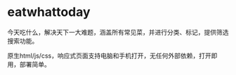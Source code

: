 # eatwhattoday
今天吃什么，解决天下一大难题，涵盖所有常见菜，并进行分类、标记，提供筛选搜索功能。

原生html/js/css，响应式页面支持电脑和手机打开，无任何外部依赖，打开即用，部署简单。



